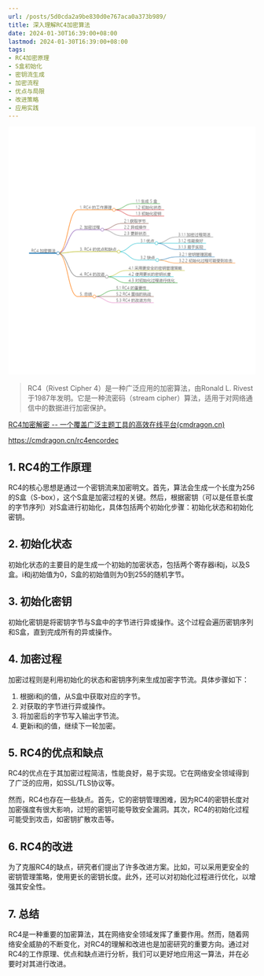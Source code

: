 ```yaml
---
url: /posts/5d0cda2a9be830d0e767aca0a373b989/
title: 深入理解RC4加密算法
date: 2024-01-30T16:39:00+08:00
lastmod: 2024-01-30T16:39:00+08:00
tags:
- RC4加密原理
- S盒初始化
- 密钥流生成
- 加密流程
- 优点与局限
- 改进策略
- 应用实践
---
```


<img src="/images/2024_02_03 18_47_09.png" title="2024_02_03 18_47_09.png" alt="2024_02_03 18_47_09.png"/>

> RC4（Rivest Cipher 4）是一种广泛应用的加密算法，由Ronald L. Rivest于1987年发明。它是一种流密码（stream cipher）算法，适用于对网络通信中的数据进行加密保护。

[RC4加密解密 -- 一个覆盖广泛主题工具的高效在线平台(cmdragon.cn)](https://cmdragon.cn/rc4encordec)

https://cmdragon.cn/rc4encordec

## 1. RC4的工作原理

RC4的核心思想是通过一个密钥流来加密明文。首先，算法会生成一个长度为256的S盒（S-box），这个S盒是加密过程的关键。然后，根据密钥（可以是任意长度的字节序列）对S盒进行初始化，具体包括两个初始化步骤：初始化状态和初始化密钥。

## 2. 初始化状态

初始化状态的主要目的是生成一个初始的加密状态，包括两个寄存器i和j，以及S盒。i和j初始值为0，S盒的初始值则为0到255的随机字节。

## 3. 初始化密钥

初始化密钥是将密钥字节与S盒中的字节进行异或操作。这个过程会遍历密钥序列和S盒，直到完成所有的异或操作。

## 4. 加密过程

加密过程则是利用初始化的状态和密钥序列来生成加密字节流。具体步骤如下：

1. 根据i和j的值，从S盒中获取对应的字节。
2. 对获取的字节进行异或操作。
3. 将加密后的字节写入输出字节流。
4. 更新i和j的值，继续下一轮加密。

## 5. RC4的优点和缺点

RC4的优点在于其加密过程简洁，性能良好，易于实现。它在网络安全领域得到了广泛的应用，如SSL/TLS协议等。

然而，RC4也存在一些缺点。首先，它的密钥管理困难，因为RC4的密钥长度对加密强度有很大影响，过短的密钥可能导致安全漏洞。其次，RC4的初始化过程可能受到攻击，如密钥扩散攻击等。

## 6. RC4的改进

为了克服RC4的缺点，研究者们提出了许多改进方案。比如，可以采用更安全的密钥管理策略，使用更长的密钥长度。此外，还可以对初始化过程进行优化，以增强其安全性。

## 7. 总结

RC4是一种重要的加密算法，其在网络安全领域发挥了重要作用。然而，随着网络安全威胁的不断变化，对RC4的理解和改进也是加密研究的重要方向。通过对RC4的工作原理、优点和缺点进行分析，我们可以更好地应用这一算法，并在必要时对其进行改进。